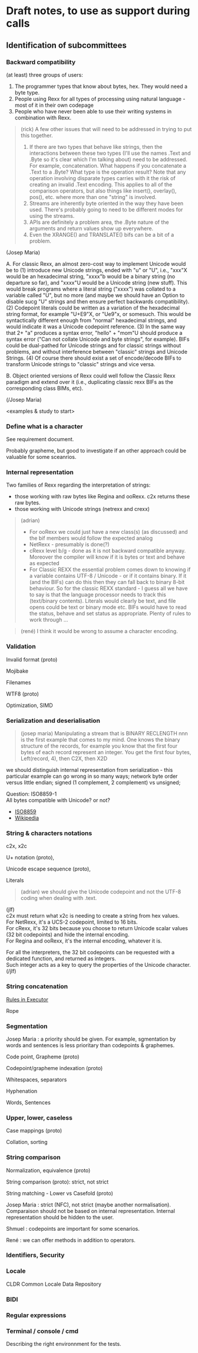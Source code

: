 # Draft notes, to use as support during calls

## Identification of subcommittees

### Backward compatibility

(at least) three groups of users:

1) The programmer types that know about bytes, hex. They would need a byte type.
2) People using Rexx for all types of processing using natural language - most of it in their own codepage
3) People who have never been able to use their writing systems in combination with Rexx.

> (rick)
> A few other issues that will need to be addressed in trying to put this together. 
> 1) If there are two types that behave like strings, then the interactions between these two types (I'll use the names .Text and .Byte so it's clear which I'm talking about) need to be addressed. For example, concatenation. What happens if you concatenate a .Text to a .Byte? What type is the operation result? Note that any operation involving disparate types carries with it the risk of creating an invalid .Text encoding. This applies to all of the comparison operators, but also things like insert(), overlay(), pos(), etc. where more than one "string" is involved. 
> 2) Streams are inherently byte oriented in the way they have been used. There's probably going to need to be different modes for using the streams. 
> 3) APIs are definitely a problem area, the .Byte nature of the arguments and return values show up everywhere.
> 4) Even the XRANGE() and TRANSLATE() bifs can be a bit of a problem.

(Josep Maria)

A. For classic Rexx, an almost zero-cost way to implement Unicode would be to (1) introduce new Unicode strings, ended with "u" or "U", i.e., "xxx"X would be an hexadecimal string, "xxxx"b would be a binary string (no departure so far), and "xxxx"U would be a Unicode string (new stuff). This would break programs where a literal string ("xxxx") was collated to a variable called "U", but no more (and maybe we should have an Option to disable sucg "U" strings and then ensure perfect backwards compatibility). (2) Codepoint literals could be written as a variation of the hexadecimal string format, for example "U+E9"X, or "Ue9"x, or somesuch. This would be syntactically different enough from "normal" hexadecimal strings, and would indicate it was a Unicode codepoint reference. (3) In the same way that 2+ "a" produces a syntax error, "hello" + "mom"U should produce a syntax error ("Can not collate Unicode and byte strings", for example). BIFs could be dual-pathed for Unicode strings and for classic strings without problems, and without interference between "classic" strings and Unicode Strings. (4) Of course there should exist a set of encode/decode BIFs to transform Unicode strings to "classic" strings and vice versa.

B. Object oriented versions of Rexx could well follow the Classic Rexx paradigm and extend over it (i.e., duplicating classic rexx BIFs as the corresponding class BIMs, etc).

(/Josep Maria)

<examples & study to start>


### Define what is a character

See requirement document.

Probably grapheme, but good to investigate if an other approach could be valuable for some sceanrios.


### Internal representation

Two families of Rexx regarding the interpretation of strings:

- those working with raw bytes like Regina and ooRexx. c2x returns these raw bytes.
- those working with Unicode strings (netrexx and crexx)

> (adrian)
> - For ooRexx we could just have a new class(s) (as discussed) and the bif members would follow the expected analog
> - NetRexx - presumably is done(?)
> - cRexx level b/g - done as it is not backward compatible anyway. Moreover the compiler will know if it is bytes or text and behave as expected
> - For Classic REXX the essential problem comes down to knowing if a variable contains UTF-8 / Unicode - or if it contains binary. If it (and the BIFs) can do this then they can fall back to binary 8-bit behaviour.
> So for the classic REXX standard - I guess all we have to say is that the language processor needs to track this (text/binary contents). Literals would clearly be text, and file opens could be text or binary mode etc. BIFs would have to read the status, behave and set status as appropriate. Plenty of rules to work through ...

> (rené)
> I think it would be wrong to assume a character encoding.


### Validation

Invalid format (proto)

Mojibake

Filenames

WTF8 (proto)

Optimization, SIMD


### Serialization and deserialisation

> (josep maria)
> Manipulating a stream that is BINARY RECLENGTH nnn is the first example that comes to my mind.
>  One knows the binary structure of the records, for example you know that the first four bytes
>  of each record represent an integer. You get the first four bytes, Left(record, 4), then C2X, then X2D

we should distinguish internal representation from serialization - this particular
example can go wrong in so many ways; network byte order versus little endian;
signed (1 complement, 2 complement) vs unsigned;

Question:
ISO8859-1  
All bytes compatible with Unicode? or not?  
- [ISO8859](https://www.unicode.org/Public/MAPPINGS/ISO8859/)
- [Wikipedia](https://en.wikipedia.org/wiki/ISO/IEC_8859-1#Code_page_layout)

### String & characters notations


c2x, x2c

U+ notation (proto), 

Unicode escape sequence (proto), 

Literals

> (adrian) we should give the Unicode codepoint and not the UTF-8 coding when dealing with .text.

(jlf)  
c2x must return what x2c is needing to create a string from hex values.  
For NetRexx, it's a UCS-2 codepoint, limited to 16 bits.  
For cRexx, it's 32 bits because you choose to return Unicode scalar values (32 bit codepoints) and hide the internal encoding.  
For Regina and ooRexx, it's the internal encoding, whatever it is.

For all the interpreters, the 32 bit codepoints can be requested with a dedicated function, and returned as integers.  
Such integer acts as a key to query the properties of the Unicode character.  
(/jlf)


### String concatenation


[Rules in Executor](https://github.com/jlfaucher/executor/blob/72e68d17ec5b6797ccd9e0ba847f330ab34846be/sandbox/jlf/packages/encoding/encoding.cls#LL319C1-L346C1)

Rope


### Segmentation

Josep Maria : a priority should be given. For example, sgmentation by words and sentences is less prioritary than codepoints & graphemes.

Code point, Grapheme  (proto)

Codepoint/grapheme indexation  (proto)

Whitespaces, separators

Hyphenation

Words, Sentences


### Upper, lower, caseless

Case mappings (proto)

Collation, sorting


### String comparison

Normalization, equivalence  (proto)

String comparison (proto): strict, not strict

String matching - Lower vs Casefold  (proto)

Josep Maria : strict (NFC), not strict (maybe another normalisation). Comparaison should not be based on internal representation. Internal representation should be hidden to the user.

Shmuel : codepoints are important for some scenarios.

René : we can offer methods in addition to operators.



### Identifiers, Security


### Locale

CLDR Common Locale Data Repository


### BIDI


### Regular expressions


### Terminal / console / cmd

Describing the right environnment for the tests.

